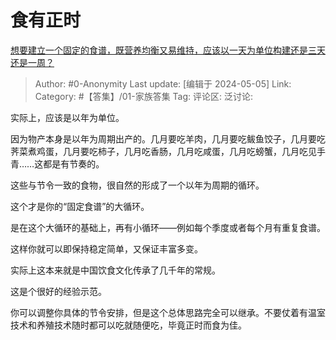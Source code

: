 # 食有正时
[想要建立一个固定的食谱，既营养均衡又易维持，应该以一天为单位构建还是三天还是一周？](https://www.zhihu.com/question/654858833/answer/3487635830)

> Author: #0-Anonymity
> Last update: [编辑于 2024-05-05]
> Link:
> Category: #【答集】/01-家族答集 
> Tag: 
> 评论区:
> 泛讨论:

实际上，应该是以年为单位。

因为物产本身是以年为周期出产的。几月要吃羊肉，几月要吃鲅鱼饺子，几月要吃荠菜煮鸡蛋，几月要吃柿子，几月吃香肠，几月吃咸蛋，几月吃螃蟹，几月吃见手青……这都是有节奏的。

这些与节令一致的食物，很自然的形成了一个以年为周期的循环。

这个才是你的“固定食谱”的大循环。

是在这个大循环的基础上，再有小循环——例如每个季度或者每个月有重复食谱。

这样你就可以即保持稳定简单，又保证丰富多变。

实际上这本来就是中国饮食文化传承了几千年的常规。

这是个很好的经验示范。

你可以调整你具体的节令安排，但是这个总体思路完全可以继承。不要仗着有温室技术和养殖技术随时都可以吃就随便吃，毕竟正时而食为佳。